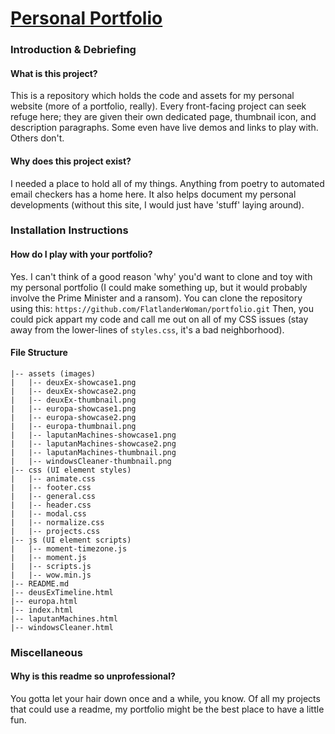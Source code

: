 # [Personal Portfolio](http://bassi.li) 

### Introduction & Debriefing
#### What is this project?
This is a repository which holds the code and assets for my personal website (more of a portfolio, really). 
Every front-facing project can seek refuge here; they are given their own dedicated page, thumbnail icon, 
and description paragraphs. Some even have live demos and links to play with. Others don't.
#### Why does this project exist?
I needed a place to hold all of my things. Anything from poetry to automated email checkers has a home here. 
It also helps document my personal developments (without this site, I would just have 'stuff' laying around).

### Installation Instructions
#### How do I play with your portfolio?
Yes. I can't think of a good reason 'why' you'd want to clone and toy with my personal portfolio 
(I could make something up, but it would probably involve the Prime Minister and a ransom). You can clone the 
repository using this: `https://github.com/FlatlanderWoman/portfolio.git` Then, you could pick appart my code and 
call me out on all of my CSS issues (stay away from the lower-lines of `styles.css`, it's a bad neighborhood).
#### File Structure
```
|-- assets (images)
|   |-- deuxEx-showcase1.png
|   |-- deuxEx-showcase2.png
|   |-- deuxEx-thumbnail.png
|   |-- europa-showcase1.png
|   |-- europa-showcase2.png
|   |-- europa-thumbnail.png
|   |-- laputanMachines-showcase1.png
|   |-- laputanMachines-showcase2.png
|   |-- laputanMachines-thumbnail.png
|   |-- windowsCleaner-thumbnail.png
|-- css (UI element styles)
|   |-- animate.css
|   |-- footer.css
|   |-- general.css
|   |-- header.css
|   |-- modal.css
|   |-- normalize.css
|   |-- projects.css
|-- js (UI element scripts)
|   |-- moment-timezone.js
|   |-- moment.js
|   |-- scripts.js
|   |-- wow.min.js
|-- README.md
|-- deusExTimeline.html
|-- europa.html
|-- index.html
|-- laputanMachines.html
|-- windowsCleaner.html
```

### Miscellaneous
#### Why is this readme so unprofessional?
You gotta let your hair down once and a while, you know. Of all my projects that could use a readme, my portfolio 
might be the best place to have a little fun.
